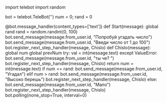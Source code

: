 import telebot
import random

bot = telebot.TeleBot('')
num = 0;
rand = 0

@bot.message_handler(content_types=['text'])
def Start(message):
    global  rand
    rand = random.randint(0, 100)
    bot.send_message(message.from_user.id, "Попробуй угадать число")
    bot.send_message(message.from_user.id, "Введи число от 1 до 100")
    bot.register_next_step_handler(message, Chislo)
def Chislo(message):
    global num
    global prevNum
    try:
        val = int(message.text)
    except ValueError:
        bot.send_message(message.from_user.id, "ты че? ")
        bot.register_next_step_handler(message, Chislo)
        return
    num = int(message.text)
    if num == rand:
        bot.send_message(message.from_user.id, "Угадал")
    elif num > rand:
        bot.send_message(message.from_user.id, "Высоко берешь")
        bot.register_next_step_handler(message, Chislo)
    else:
        bot.send_message(message.from_user.id, "Мало")
        bot.register_next_step_handler(message, Chislo)
bot.polling(none_stop=True, interval=0)
